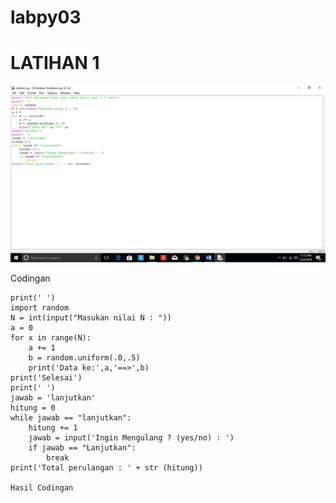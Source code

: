 # labpy03
# LATIHAN 1

![](https://github.com/Khaichi/labpy03/blob/master/gambarcodinglatihan1.png)

Codingan
```print('==== Bilangan Acak yang lebih kecil dari 0.5 ====')
print(' ')
import random
N = int(input("Masukan nilai N : "))
a = 0
for x in range(N):
    a += 1
    b = random.uniform(.0,.5)
    print('Data ke:',a,'==>',b)
print('Selesai')
print(' ')
jawab = 'lanjutkan'
hitung = 0
while jawab == "lanjutkan":
    hitung += 1
    jawab = input('Ingin Mengulang ? (yes/no) : ')
    if jawab == "Lanjutkan":
        break
print('Total perulangan : ' + str (hitung))

Hasil Codingan

